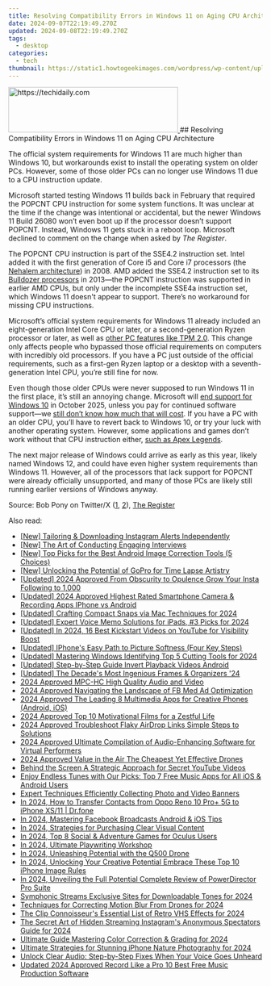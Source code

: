 ```yaml
---
title: Resolving Compatibility Errors in Windows 11 on Aging CPU Architecture
date: 2024-09-07T22:19:49.270Z
updated: 2024-09-08T22:19:49.270Z
tags:
  - desktop
categories:
  - tech
thumbnail: https://static1.howtogeekimages.com/wordpress/wp-content/uploads/2023/08/windows-11-2.jpg
---
```


<!-- affiliate ads begin -->
<a href="https://aligracehair.sjv.io/c/5597632/2135372/19272" target="_top" id="2135372">
  <img src="//a.impactradius-go.com/display-ad/19272-2135372" border="0" alt="https://techidaily.com" width="336" height="90"/>
</a>
<img height="0" width="0" src="https://aligracehair.sjv.io/i/5597632/2135372/19272" style="position:absolute;visibility:hidden;" border="0" />
<!-- affiliate ads end -->
## Resolving Compatibility Errors in Windows 11 on Aging CPU Architecture

The official system requirements for Windows 11 are much higher than Windows 10, but workarounds exist to install the operating system on older PCs. However, some of those older PCs can no longer use Windows 11 due to a CPU instruction update.

 Microsoft started testing Windows 11 builds back in February that required the POPCNT CPU instruction for some system functions. It was unclear at the time if the change was intentional or accidental, but the newer Windows 11 Build 26080 won’t even boot up if the processor doesn’t support POPCNT. Instead, Windows 11 gets stuck in a reboot loop. Microsoft declined to comment on the change when asked by _The Register_.

 The POPCNT CPU instruction is part of the SSE4.2 instruction set. Intel added it with the first generation of Core i5 and Core i7 processors (the [Nehalem architecture](https://en.wikipedia.org/wiki/Nehalem%5F%28microarchitecture%29)) in 2008\. AMD added the SSE4.2 instruction set to its [Bulldozer processors](https://en.wikipedia.org/wiki/Bulldozer%5F%28microarchitecture%29) in 2013—the POPCNT instruction was supported in earlier AMD CPUs, but only under the incomplete SSE4a instruction set, which Windows 11 doesn't appear to support. There’s no workaround for missing CPU instructions.

 Microsoft’s official system requirements for Windows 11 already included an eight-generation Intel Core CPU or later, or a second-generation Ryzen processor or later, as well as [other PC features like TPM 2.0](https://ai-video-apps.techidaily.com/new-mkv-file-trimming-made-simple-top-3-mac-apps-for-2024/). This change only affects people who bypassed those official requirements on computers with incredibly old processors. If you have a PC just outside of the official requirements, such as a first-gen Ryzen laptop or a desktop with a seventh-generation Intel CPU, you’re still fine for now.

 Even though those older CPUs were never supposed to run Windows 11 in the first place, it’s still an annoying change. Microsoft will [end support for Windows 10](https://remote-screen-capture.techidaily.com/new-in-2024-screenflow-unleashed-the-ultimate-macos-experience/) in October 2025, unless you pay for continued software support—we [still don’t know how much that will cost](https://hardware-tips.techidaily.com/unlocking-innovations-in-computers-and-electronics-on-toms-hardware/). If you have a PC with an older CPU, you’ll have to revert back to Windows 10, or try your luck with another operating system. However, some applications and games don’t work without that CPU instruction either, [such as Apex Legends](https://steamcommunity.com/app/1172470/discussions/0/3001047413708016057/).

 The next major release of Windows could arrive as early as this year, likely named Windows 12, and could have even higher system requirements than Windows 11\. However, all of the processors that lack support for POPCNT were already officially unsupported, and many of those PCs are likely still running earlier versions of Windows anyway.

 Source: Bob Pony on Twitter/X ([1](https://twitter.com/TheBobPony/status/1758023533064565076), [2](https://twitter.com/TheBobPony/status/1781922187252797805)), [The Register](https://www.theregister.com/2024/04/23/windows%5F11%5Fcpu%5Frequirements/)

<ins class="adsbygoogle"
     style="display:block"
     data-ad-format="autorelaxed"
     data-ad-client="ca-pub-7571918770474297"
     data-ad-slot="1223367746"></ins>



<ins class="adsbygoogle"
     style="display:block"
     data-ad-client="ca-pub-7571918770474297"
     data-ad-slot="8358498916"
     data-ad-format="auto"
     data-full-width-responsive="true"></ins>

<span class="atpl-alsoreadstyle">Also read:</span>
<div><ul>
<li><a href="https://some-skills.techidaily.com/new-tailoring-and-downloading-instagram-alerts-independently/"><u>[New] Tailoring & Downloading Instagram Alerts Independently</u></a></li>
<li><a href="https://some-skills.techidaily.com/new-the-art-of-conducting-engaging-interviews/"><u>[New] The Art of Conducting Engaging Interviews</u></a></li>
<li><a href="https://some-skills.techidaily.com/new-top-picks-for-the-best-android-image-correction-tools-5-choices/"><u>[New] Top Picks for the Best Android Image Correction Tools (5 Choices)</u></a></li>
<li><a href="https://some-skills.techidaily.com/new-unlocking-the-potential-of-gopro-for-time-lapse-artistry/"><u>[New] Unlocking the Potential of GoPro for Time Lapse Artistry</u></a></li>
<li><a href="https://instagram-videos.techidaily.com/updated-2024-approved-from-obscurity-to-opulence-grow-your-insta-following-to-1000/"><u>[Updated] 2024 Approved  From Obscurity to Opulence  Grow Your Insta Following to 1,000</u></a></li>
<li><a href="https://eaxpv-info.techidaily.com/updated-2024-approved-highest-rated-smartphone-camera-and-recording-apps-iphone-vs-android/"><u>[Updated] 2024 Approved  Highest Rated Smartphone Camera & Recording Apps  IPhone vs Android</u></a></li>
<li><a href="https://snapchat-videos.techidaily.com/updated-crafting-compact-snaps-via-mac-techniques-for-2024/"><u>[Updated] Crafting Compact Snaps via Mac Techniques for 2024</u></a></li>
<li><a href="https://on-screen-recording.techidaily.com/updated-expert-voice-memo-solutions-for-ipads-3-picks-for-2024/"><u>[Updated] Expert Voice Memo Solutions for iPads, #3 Picks for 2024</u></a></li>
<li><a href="https://facebook-video-footage.techidaily.com/updated-in-2024-16-best-kickstart-videos-on-youtube-for-visibility-boost/"><u>[Updated] In 2024, 16 Best Kickstart Videos on YouTube for Visibility Boost</u></a></li>
<li><a href="https://extra-skills.techidaily.com/updated-iphones-easy-path-to-picture-softness-four-key-steps/"><u>[Updated] IPhone's Easy Path to Picture Softness (Four Key Steps)</u></a></li>
<li><a href="https://digital-screen-recording.techidaily.com/updated-mastering-windows-identifying-top-5-cutting-tools-for-2024/"><u>[Updated] Mastering Windows  Identifying Top 5 Cutting Tools for 2024</u></a></li>
<li><a href="https://some-skills.techidaily.com/updated-step-by-step-guide-invert-playback-videos-android/"><u>[Updated] Step-by-Step Guide  Invert Playback Videos Android</u></a></li>
<li><a href="https://some-skills.techidaily.com/updated-the-decades-most-ingenious-frames-and-organizers-24/"><u>[Updated] The Decade's Most Ingenious Frames & Organizers '24</u></a></li>
<li><a href="https://some-skills.techidaily.com/2024-approved-mpc-hc-high-quality-audio-and-video/"><u>2024 Approved  MPC-HC  High Quality Audio and Video</u></a></li>
<li><a href="https://some-skills.techidaily.com/2024-approved-navigating-the-landscape-of-fb-med-ad-optimization/"><u>2024 Approved  Navigating the Landscape of FB Med Ad Optimization</u></a></li>
<li><a href="https://some-skills.techidaily.com/2024-approved-the-leading-8-multimedia-apps-for-creative-phones-android-ios/"><u>2024 Approved  The Leading 8 Multimedia Apps for Creative Phones (Android, iOS)</u></a></li>
<li><a href="https://some-skills.techidaily.com/2024-approved-top-10-motivational-films-for-a-zestful-life/"><u>2024 Approved  Top 10 Motivational Films for a Zestful Life</u></a></li>
<li><a href="https://some-skills.techidaily.com/2024-approved-troubleshoot-flaky-airdrop-links-simple-steps-to-solutions/"><u>2024 Approved  Troubleshoot Flaky AirDrop Links  Simple Steps to Solutions</u></a></li>
<li><a href="https://some-skills.techidaily.com/2024-approved-ultimate-compilation-of-audio-enhancing-software-for-virtual-performers/"><u>2024 Approved  Ultimate Compilation of Audio-Enhancing Software for Virtual Performers</u></a></li>
<li><a href="https://some-skills.techidaily.com/2024-approved-value-in-the-air-the-cheapest-yet-effective-drones/"><u>2024 Approved  Value in the Air  The Cheapest Yet Effective Drones</u></a></li>
<li><a href="https://youtube-videos.techidaily.com/behind-the-screen-a-strategic-approach-for-secret-youtube-videos/"><u>Behind the Screen  A Strategic Approach for Secret YouTube Videos</u></a></li>
<li><a href="https://tech-recovery.techidaily.com/enjoy-endless-tunes-with-our-picks-top-7-free-music-apps-for-all-ios-and-android-users/"><u>Enjoy Endless Tunes with Our Picks: Top 7 Free Music Apps for All iOS & Android Users</u></a></li>
<li><a href="https://extra-lessons.techidaily.com/expert-techniques-efficiently-collecting-photo-and-video-banners/"><u>Expert Techniques  Efficiently Collecting Photo and Video Banners</u></a></li>
<li><a href="https://android-transfer.techidaily.com/in-2024-how-to-transfer-contacts-from-oppo-reno-10-proplus-5g-to-iphone-xs11-drfone-by-drfone-transfer-from-android-transfer-from-android/"><u>In 2024, How to Transfer Contacts from Oppo Reno 10 Pro+ 5G to iPhone XS/11 | Dr.fone</u></a></li>
<li><a href="https://facebook-video-files.techidaily.com/in-2024-mastering-facebook-broadcasts-android-and-ios-tips/"><u>In 2024, Mastering Facebook Broadcasts  Android & iOS Tips</u></a></li>
<li><a href="https://some-skills.techidaily.com/in-2024-strategies-for-purchasing-clear-visual-content/"><u>In 2024, Strategies for Purchasing Clear Visual Content</u></a></li>
<li><a href="https://some-skills.techidaily.com/in-2024-top-8-social-and-adventure-games-for-oculus-users/"><u>In 2024, Top 8 Social & Adventure Games for Oculus Users</u></a></li>
<li><a href="https://some-skills.techidaily.com/in-2024-ultimate-playwriting-workshop/"><u>In 2024, Ultimate Playwriting Workshop</u></a></li>
<li><a href="https://some-skills.techidaily.com/in-2024-unleashing-potential-with-the-q500-drone/"><u>In 2024, Unleashing Potential with the Q500 Drone</u></a></li>
<li><a href="https://some-skills.techidaily.com/in-2024-unlocking-your-creative-potential-embrace-these-top-10-iphone-image-rules/"><u>In 2024, Unlocking Your Creative Potential  Embrace These Top 10 iPhone Image Rules</u></a></li>
<li><a href="https://some-skills.techidaily.com/in-2024-unveiling-the-full-potential-complete-review-of-powerdirector-pro-suite/"><u>In 2024, Unveiling the Full Potential  Complete Review of PowerDirector Pro Suite</u></a></li>
<li><a href="https://some-skills.techidaily.com/symphonic-streams-exclusive-sites-for-downloadable-tones-for-2024/"><u>Symphonic Streams  Exclusive Sites for Downloadable Tones for 2024</u></a></li>
<li><a href="https://some-skills.techidaily.com/techniques-for-correcting-motion-blur-from-drones-for-2024/"><u>Techniques for Correcting Motion Blur From Drones for 2024</u></a></li>
<li><a href="https://some-skills.techidaily.com/the-clip-connoisseurs-essential-list-of-retro-vhs-effects-for-2024/"><u>The Clip Connoisseur's Essential List of Retro VHS Effects for 2024</u></a></li>
<li><a href="https://some-skills.techidaily.com/the-secret-art-of-hidden-streaming-instagrams-anonymous-spectators-guide-for-2024/"><u>The Secret Art of Hidden Streaming  Instagram's Anonymous Spectators Guide for 2024</u></a></li>
<li><a href="https://some-skills.techidaily.com/ultimate-guide-mastering-color-correction-and-grading-for-2024/"><u>Ultimate Guide  Mastering Color Correction & Grading for 2024</u></a></li>
<li><a href="https://some-skills.techidaily.com/ultimate-strategies-for-stunning-iphone-nature-photography-for-2024/"><u>Ultimate Strategies for Stunning iPhone Nature Photography for 2024</u></a></li>
<li><a href="https://sound-issues.techidaily.com/unlock-clear-audio-step-by-step-fixes-when-your-voice-goes-unheard/"><u>Unlock Clear Audio: Step-by-Step Fixes When Your Voice Goes Unheard</u></a></li>
<li><a href="https://smart-video-creator.techidaily.com/updated-2024-approved-record-like-a-pro-10-best-free-music-production-software/"><u>Updated 2024 Approved Record Like a Pro 10 Best Free Music Production Software</u></a></li>
</ul></div>
